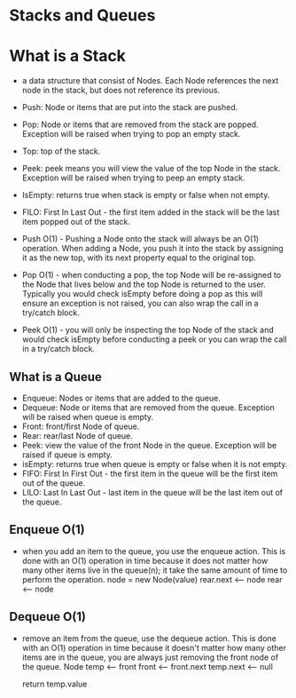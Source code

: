 # Stacks and Queues

# What is a Stack

- a data structure that consist of Nodes. Each Node references the next node in the stack, but does not reference its previous.
- Push: Node or items that are put into the stack are pushed.
- Pop: Node or items that are removed from the stack are popped. Exception will be raised when trying to pop an empty stack.
- Top: top of the stack.
- Peek: peek means you will view the value of the top Node in the stack. Exception will be raised when trying to peep an empty stack.
- IsEmpty: returns true when stack is empty or false when not empty.

- FILO: First In Last Out - the first item added in the stack will be the last item popped out of the stack.
- Push O(1) - Pushing a Node onto the stack will always be an O(1) operation. When adding a Node, you push it into the stack by assigning it as the new top, with its next property equal to the original top.
- Pop O(1) - when conducting a pop, the top Node will be re-assigned to the Node that lives below and the top Node is returned to the user. Typically you would check isEmpty before doing a pop as this will ensure an exception is not raised, you can also wrap the call in a try/catch block.
- Peek O(1) - you will only be inspecting the top Node of the stack and would check isEmpty before conducting a peek or you can wrap the call in a try/catch block.

## What is a Queue
- Enqueue: Nodes or items that are added to the queue.
- Dequeue: Node or items that are removed from the queue. Exception will be raised when queue is empty.
- Front: front/first Node of queue.
- Rear: rear/last Node of queue.
- Peek: view the value of the front Node in the queue. Exception will be raised if queue is empty.
- isEmpty: returns true when queue is empty or false when it is not empty.
- FIFO: First In First Out - the first item in the queue will be the first item out of the queue.
- LILO: Last In Last Out - last item in the queue will be the last item out of the queue.
## Enqueue O(1)
- when you add an item to the queue, you use the enqueue action. This is done with an O(1) operation in time because it does not matter how many other items live in the queue(n); it take the same amount of time to perform the operation.
node = new Node(value)
   rear.next <-- node
   rear <-- node
## Dequeue O(1)
- remove an item from the queue, use the dequeue action. This is done with an O(1) operation in time because it doesn't matter how many other items are in the queue, you are always just removing the front node of the queue.
Node temp <-- front
   front <-- front.next
   temp.next <-- null

   return temp.value